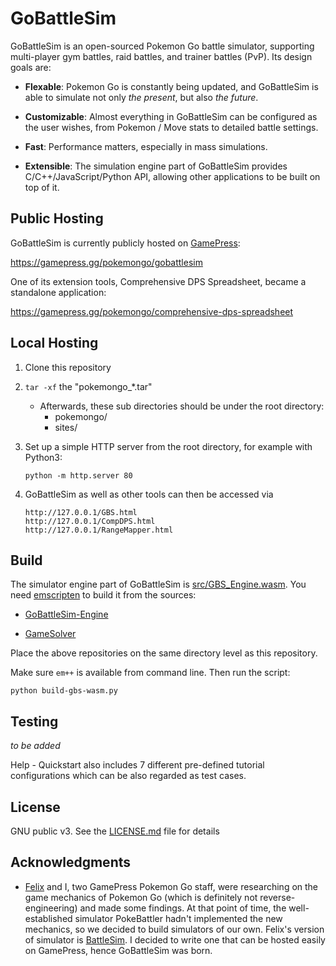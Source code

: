# GoBattleSim

GoBattleSim is an open-sourced Pokemon Go battle simulator, supporting multi-player gym battles, raid battles, and trainer battles (PvP). Its design goals are:
 
 - **Flexable**: Pokemon Go is constantly being updated, and GoBattleSim is able to simulate not only *the present*, but also *the future*.

 - **Customizable**: Almost everything in GoBattleSim can be configured as the user wishes, from Pokemon / Move stats to detailed battle settings.

 - **Fast**: Performance matters, especially in mass simulations.

 - **Extensible**: The simulation engine part of GoBattleSim provides C/C++/JavaScript/Python API, allowing other applications to be built on top of it.

## Public Hosting

GoBattleSim is currently publicly hosted on [GamePress](https://gamepress.gg/):

https://gamepress.gg/pokemongo/gobattlesim

One of its extension tools, Comprehensive DPS Spreadsheet, became a standalone application:

https://gamepress.gg/pokemongo/comprehensive-dps-spreadsheet


## Local Hosting

1. Clone this repository

2. `tar -xf` the "pokemongo_*.tar"

    - Afterwards, these sub directories should be under the root directory:
        - pokemongo/
        - sites/

3. Set up a simple HTTP server from the root directory, for example with Python3:

    ```
    python -m http.server 80
    ```

4. GoBattleSim as well as other tools can then be accessed via

    ```
    http://127.0.0.1/GBS.html
    http://127.0.0.1/CompDPS.html
    http://127.0.0.1/RangeMapper.html
    ```

## Build

The simulator engine part of GoBattleSim is [src/GBS_Engine.wasm](./src/GBS_Engine.wasm). You need [emscripten](https://emscripten.org/) to build it from the sources:

- [GoBattleSim-Engine](https://github.com/biowpn/GoBattleSim-Engine.git)

- [GameSolver](https://github.com/biowpn/GameSolver.git)

Place the above repositories on the same directory level as this repository.

Make sure `em++` is available from command line. Then run the script:

```
python build-gbs-wasm.py
```

## Testing

*to be added*

Help - Quickstart also includes 7 different pre-defined tutorial configurations which can be also regarded as test cases.

## License

GNU public v3. See the [LICENSE.md](LICENSE.md) file for details

## Acknowledgments

* [Felix](https://github.com/doublefelix921) and I, two GamePress Pokemon Go staff, were researching on the game mechanics of Pokemon Go (which is definitely not reverse-engineering) and made some findings. At that point of time, the well-established simulator PokeBattler hadn't implemented the new mechanics, so we decided to build simulators of our own. Felix's version of simulator is [BattleSim](https://github.com/doublefelix921/battlesim). I decided to write one that can be hosted easily on GamePress, hence GoBattleSim was born.
